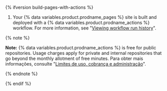 {% ifversion build-pages-with-actions %}
1. Your {% data variables.product.prodname_pages %} site is built and deployed with a {% data variables.product.prodname_actions %} workflow. For more information, see "[Viewing workflow run history](/actions/monitoring-and-troubleshooting-workflows/viewing-workflow-run-history)".

  {% note %}

  **Note:** {% data variables.product.prodname_actions %} is free for public repositories. Usage charges apply for private and internal repositories that go beyond the monthly allotment of free minutes. Para obter mais informações, consulte "[Limites de uso, cobrança e administração](/actions/reference/usage-limits-billing-and-administration)".

  {% endnote %}

{% endif %}
